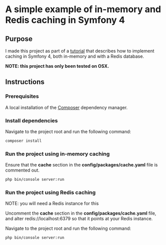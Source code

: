 # A simple example of in-memory and Redis caching in Symfony 4 #

## Purpose ##

I made this project as part of a [tutorial](https://hackerbox.io/articles/symfony-4-redis-cache/) that describes how to implement caching in Symfony 4, both in-memory and with a Redis database.

**NOTE: this project has only been tested on OSX.**

## Instructions ##

### Prerequisites ###

A local installation of the [Composer](https://getcomposer.org/) dependency manager.

### Install dependencies ###

Navigate to the project root and run the following command:

```bash
composer install
```

### Run the project using in-memory caching ###

Ensure that the **cache** section in the **config/packages/cache.yaml** file is commented out.

```bash
php bin/console server:run
```

### Run the project using Redis caching ###

NOTE: you will need a Redis instance for this

Uncomment the **cache** section in the **config/packages/cache.yaml** file, and alter redis://localhost:6379 so that it points at your Redis instance.

Navigate to the project root and run the following command:

```bash
php bin/console server:run
```
